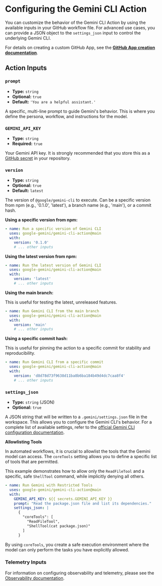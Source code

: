# Configuring the Gemini CLI Action

You can customize the behavior of the Gemini CLI Action by using the available inputs in your GitHub workflow file. For advanced use cases, you can provide a JSON object to the `settings_json` input to control the underlying Gemini CLI.

For details on creating a custom GitHub App, see the [**GitHub App creation documentation**](./github-app.md).

## Action Inputs

### `prompt`

-   **Type:** `string`
-   **Optional:** `true`
-   **Default:** `'You are a helpful assistant.'`

A specific, multi-line prompt to guide Gemini's behavior. This is where you define the persona, workflow, and instructions for the model.

### `GEMINI_API_KEY`

-   **Type:** `string`
-   **Required:** `true`

Your Gemini API key. It is strongly recommended that you store this as a [GitHub secret](https://docs.github.com/en/actions/security-guides/using-secrets-in-github-actions) in your repository.

### `version`

-   **Type:** `string`
-   **Optional:** `true`
-   **Default:** `latest`

The version of `@google/gemini-cli` to execute. Can be a specific version from npm (e.g., '0.1.0', 'latest'), a branch name (e.g., 'main'), or a commit hash.

**Using a specific version from npm:**

```yaml
- name: Run a specific version of Gemini CLI
  uses: google-gemini/gemini-cli-action@main
  with:
    version: '0.1.0'
    # ... other inputs
```

**Using the latest version from npm:**

```yaml
- name: Run the latest version of Gemini CLI
  uses: google-gemini/gemini-cli-action@main
  with:
    version: 'latest'
    # ... other inputs
```

**Using the main branch:**

This is useful for testing the latest, unreleased features.

```yaml
- name: Run Gemini CLI from the main branch
  uses: google-gemini/gemini-cli-action@main
  with:
    version: 'main'
    # ... other inputs
```

**Using a specific commit hash:**

This is useful for pinning the action to a specific commit for stability and reproducibility.

```yaml
- name: Run Gemini CLI from a specific commit
  uses: google-gemini/gemini-cli-action@main
  with:
    version: 'd8d78d73f9638d11ba8b6ba184b49d4dc7caa8f4'
    # ... other inputs
```

### `settings_json`

-   **Type:** `string` (JSON)
-   **Optional:** `true`

A JSON string that will be written to a `.gemini/settings.json` file in the workspace. This allows you to configure the Gemini CLI's behavior. For a complete list of available settings, refer to the [official Gemini CLI configuration documentation](https://github.com/google-gemini/gemini-cli/blob/main/docs/cli/configuration.md).

**Allowlisting Tools**

In automated workflows, it is crucial to allowlist the tools that the Gemini model can access. The `coreTools` setting allows you to define a specific list of tools that are permitted.

This example demonstrates how to allow only the `ReadFileTool` and a specific, safe `ShellTool` command, while implicitly denying all others.

```yaml
- name: Run Gemini with Restricted Tools
  uses: google-gemini/gemini-cli-action@main
  with:
    GEMINI_API_KEY: ${{ secrets.GEMINI_API_KEY }}
    prompt: "Read the package.json file and list its dependencies."
    settings_json: |
      {
        "coreTools": [
          "ReadFileTool",
          "ShellTool(cat package.json)"
        ]
      }
```

By using `coreTools`, you create a safe execution environment where the model can only perform the tasks you have explicitly allowed.

### Telemetry Inputs

For information on configuring observability and telemetry, please see the [Observability documentation](./observability.md).
